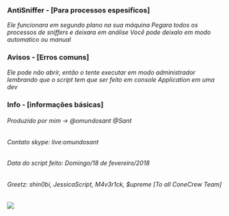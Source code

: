 ### AntiSniffer - [Para processos espesificos]

_Ele funcionara em segundo plano na sua máquina_
_Pegara todos os processos de sniffers e deixara em análise_
_Você pode deixalo em modo automatico ou manual_

### Avisos - [Erros comuns]

_Ele pode não abrir, então o tente executar em modo administrador_
_lembrando que o script tem que ser feito em console Application em uma dev_

### Info - [informações básicas]

###### Produzido por mim -> @omundosant @Sant
###### Contato skype: live:omundosant
###### Data do script feito: Domingo/18 de fevereiro/2018
###### Greetz: shin0bi, JessicaScript, M4v3r1ck, $upreme [To all ConeCrew Team]


<img src="https://rlv.zcache.com/crew_member_event_team_staff_classic_round_sticker-red9babdf456b4b1b881d14fcff79b17f_v9waf_8byvr_324.jpg">
